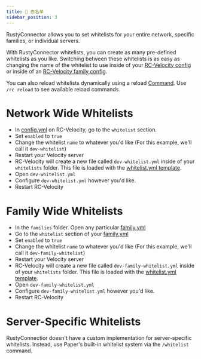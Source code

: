 ```yaml
---
title: 👮 白名单
sidebar_position: 3
---
```

RustyConnector allows you to set whitelists for your entire network, specific families, or individual servers.

With RustyConnector whitelists, you can create as many pre-defined whitelists as you like. Switching between these whitelists is as easy as changing the name of the whitelist to use inside of your [RC-Velocity config](../config/config-latest#configyml) or inside of an [RC-Velocity family config](../config/config-latest#configyml).

You can also reload whitelists dynamically using a reload [Command](../Commands).
Use `/rc reload` to see available reload commands.

# Network Wide Whitelists
- In [config.yml](../config/config-latest#configyml) on RC-Velocity, go to the `whitelist` section.
- Set `enabled` to `true`
- Change the whitelist `name` to whatever you'd like (For this example, we'll call it `dev-whitelist`)
- Restart your Velocity server
- RC-Velocity will create a new file called `dev-whitelist.yml` inside of your `whitelists` folder. This file is loaded with the [whitelist.yml template](../config/config-latest#whitelistyml).
- Open `dev-whitelist.yml`
- Configure `dev-whitelist.yml` however you'd like.
- Restart RC-Velocity

# Family Wide Whitelists
- In the `families` folder. Open any particular [family.yml](../config/config-latest#configyml)
- Go to the `whitelist` section of your [family.yml](../config/config-latest#configyml)
- Set `enabled` to `true`
- Change the whitelist `name` to whatever you'd like (For this example, we'll call it `dev-family-whitelist`)
- Restart your Velocity server
- RC-Velocity will create a new file called `dev-family-whitelist.yml` inside of your `whitelists` folder. This file is loaded with the [whitelist.yml template](../config/config-latest#whitelistyml).
- Open `dev-family-whitelist.yml`
- Configure `dev-family-whitelist.yml` however you'd like.
- Restart RC-Velocity

# Server-Specific Whitelists
RustyConnectior doesn't have a custom implementation for server-specific whitelists. Instead, use Paper's built-in whitelist system via the `/whitelist` command.